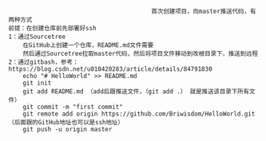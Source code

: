                                             首次创建项目，向master推送代码，有两种方式
	前提：在创建仓库前先部署好ssh
    1：通过Sourcetree
	    在GitHub上创建一个仓库，README.md文件需要
	    然后通过Sourcetree拉取master代码，然后将项目文件移动到改根目录下，推送到远程
    2：通过gitbash，参考：https://blog.csdn.net/u010420283/article/details/84791830
        echo "# HelloWorld" >> README.md
        git init
        git add README.md （add后跟推送文件，（git add .） 就是推送该目录下所有文件）
        git commit -m "first commit"
        git remote add origin https://github.com/Briwisdom/HelloWorld.git（后面跟的GitHub地址也可以是ssh地址）
        git push -u origin master
